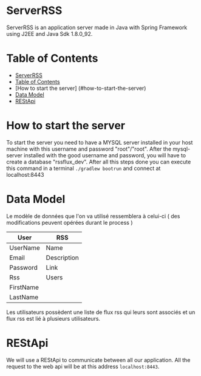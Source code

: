 ServerRSS
=========

ServerRSS is an application server made in Java with Spring Framework using J2EE and Java Sdk 1.8.0_92.

Table of Contents
=================

  * [ServerRSS](#serverrss)
  * [Table of Contents](#table-of-contents)
  * [How to start the server] (#how-to-start-the-server)
  * [Data Model](#data-model)
  * [REStApi](#restapi)

How to start the server
=======================

To start the server you need to have a MYSQL server installed in your host machine with this username and password "root"/"root".
After the mysql-server installed with the good username and password, you will have to create a database "rssflux_dev".
After all this steps done you can execute this command in a terminal `./gradlew bootrun` and connect at localhost:8443

Data Model
==========

Le modèle de données que l'on va utilisé ressemblera à celui-ci ( des modifications peuvent opérées durant le process )

| User      | RSS                    |
| --------- | ---------------------- |
| UserName  | Name                   |
| Email     | Description <Optional> |
| Password  | Link                   |
| Rss       | Users                  |
| FirstName |
| LastName  |

Les utilisateurs possèdent une liste de flux rss qui leurs sont associés et un flux rss est lié à plusieurs utilisateurs.

REStApi
=======

We will use a REStApi to communicate between all our application. All the request to the web api will be at this address `localhost:8443`.
